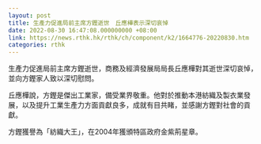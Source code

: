 ```yaml
---
layout: post
title: 生產力促進局前主席方鏗逝世　丘應樺表示深切哀悼
date: 2022-08-30 16:47:08.000000000 +08:00
link: https://news.rthk.hk/rthk/ch/component/k2/1664776-20220830.htm
categories: rthk
---
```


生產力促進局前主席方鏗逝世，商務及經濟發展局局長丘應樺對其逝世深切哀悼，並向方鏗家人致以深切慰問。
 
丘應樺說，方鏗是傑出工業家，備受業界敬重。他對於推動本港紡織及製衣業發展，以及提升工業生產力方面貢獻良多，成就有目共睹，並感謝方鏗對社會的貢獻。

方鏗獲譽為「紡織大王」，在2004年獲頒特區政府金紫荊星章。
